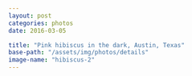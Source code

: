```yaml
---
layout: post
categories: photos
date: 2016-03-05

title: "Pink hibiscus in the dark, Austin, Texas"
base-path: "/assets/img/photos/details"
image-name: "hibiscus-2"
---
```

